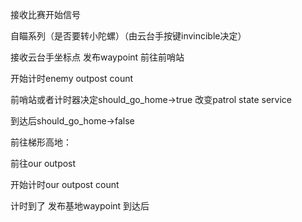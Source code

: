 接收比赛开始信号

自瞄系列（是否要转小陀螺）（由云台手按键invincible决定）

接收云台手坐标点 发布waypoint 前往前哨站

开始计时enemy outpost count

前哨站或者计时器决定should_go_home->true	改变patrol state service

到达后should_go_home->false



前往梯形高地：



前往our outpost 

开始计时our outpost count



计时到了  发布基地waypoint	到达后



